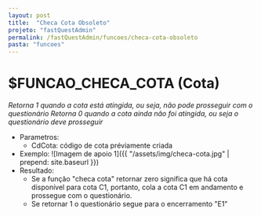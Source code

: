 ```yaml
---
layout: post
title:  "Checa Cota Obsoleto"
projeto: "fastQuestAdmin"
permalink: /fastQuestAdmin/funcoes/checa-cota-obsoleto
pasta: "funcoes"
---
```

# $FUNCAO_CHECA_COTA (Cota)

*Retorna 1 quando a cota está atingida, ou seja, não pode prosseguir com o questionário*
*Retorna 0 quando a cota ainda não foi atingida, ou seja o questionário deve prosseguir*

- Parametros: 
    - CdCota: código de cota préviamente criada
- Exemplo:
![Imagem de apoio 1]({{ "/assets/img/checa-cota.jpg" | prepend: site.baseurl }})
- Resultado:
    - Se a função "checa cota" retornar zero significa que há cota disponível para cota C1, portanto, cola a cota C1 em andamento e prossegue com o questionário.
    - Se retornar 1 o questionário segue para o encerramento "E1"